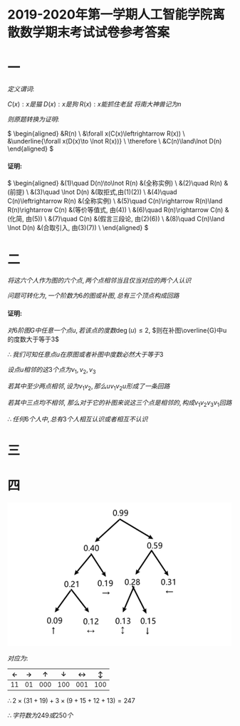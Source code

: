 # 2019-2020年第一学期人工智能学院离散数学期末考试试卷参考答案

# 一

$定义谓词:$

$C(x):x是猫$
$D(x):x是狗$
$R(x):x能抓住老鼠$
$将南大神兽记为n$

$则原题转换为证明:$

$
\begin{aligned}
&R(n) \\
&\forall x(C(x)\leftrightarrow R(x)) \\
&\underline{\forall x(D(x)\to \lnot R(x))} \\
\therefore \ 
&C(n)\land\lnot D(n)
\end{aligned}
$

#### 证明:

$
\begin{aligned}
&(1)\quad D(n)\to\lnot R(n) &(全称实例) \\
&(2)\quad R(n) &(前提) \\
&(3)\quad \lnot D(n) &(取拒式,由(1)(2)) \\
&(4)\quad C(n)\leftrightarrow R(n) &(全称实例) \\
&(5)\quad C(n)\rightarrow R(n)\land R(n)\rightarrow C(n) &(等价等值式, 由(4)) \\
&(6)\quad R(n)\rightarrow C(n) &(化简, 由(5)) \\
&(7)\quad C(n) &(假言三段论, 由(2)(6)) \\
&(8)\quad C(n)\land \lnot D(n) &(合取引入, 由(3)(7)) \\
\end{aligned}
$


# 二

$将这六个人作为图的六个点, 两个点相邻当且仅当对应的两个人认识$

$问题可转化为, 一个阶数为6的图或补图, 总有三个顶点构成回路$

#### 证明:

$对6阶图G中任意一个点u, 若该点的度数\deg(u)\leq 2,$
$则在补图\overline{G}中u的度数大于等于3$

$\therefore 我们可知任意点u在原图或者补图中度数必然大于等于3$

$设点u相邻的这3个点为v_1,v_2,v_3$

$若其中至少两点相邻, 设为v_1v_2, 那么uv_1v_2u形成了一条回路$

$若其中三点均不相邻,$
$那么对于它的补图来说这三个点是相邻的, 构成v_1v_2v_3v_1回路$

$\therefore 任何6个人中, 总有3个人相互认识或者相互不认识$


# 三



# 四

![](2021-01-03-23-55-04.png)

$对应为:$

| ← | → | ↑ | ↓ | ↔ | ↕ |
|---|---|---|---|---|---| 
|11 |01 |000|100|001|100|

$\therefore 2\times(31+19)+3\times(9+15+12+13)=247$

$\therefore 字符数为249或250个$
